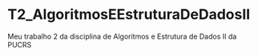 # T2_AlgoritmosEEstruturaDeDadosII
Meu trabalho 2 da disciplina de Algoritmos e Estrutura de Dados II da PUCRS
